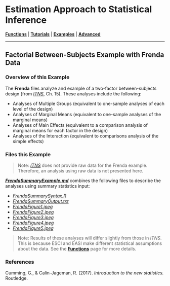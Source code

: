 # Estimation Approach to Statistical Inference

[**Functions**](../../Functions) | 
[**Tutorials**](../../Tutorials) | 
[**Examples**](../../Examples) | 
[**Advanced**](../../Advanced)

---

## Factorial Between-Subjects Example with Frenda Data

### Overview of this Example

The **Frenda** files analyze and example of a two-factor between-subjects design (from _[ITNS](https://thenewstatistics.com/itns/ "Introduction to the New Statistics")_, Ch. 15). These analyses include the following:

- Analyses of Multiple Groups (equivalent to one-sample analyses of each level of the design)
- Analyses of Marginal Means (equivalent to one-sample analyses of the marginal means)
- Analyses of Main Effects (equivalent to a comparison analysis of marginal means for each factor in the design)
- Analyses of the Interaction (equivalent to comparisons analysis of the simple effects)

### Files this Example

> Note: _[ITNS](https://thenewstatistics.com/itns/ "Introduction to the New Statistics")_ does not provide raw data for the Frenda example. Therefore, an analysis using raw data is not presented here.

[**_FrendaSummaryExample.md_**](./FrendaSummaryExample.md) combines the following files to describe the analyses using summary statistics input:

- [_FrendaSummarySyntax.R_](./FrendaSummarySyntax.R)
- [_FrendaSummaryOutput.txt_](./FrendaSummaryOutput.txt)
- [_FrendaFigure1.jpeg_](./FrendaFigure1.jpeg)
- [_FrendaFigure2.jpeg_](./FrendaFigure2.jpeg)
- [_FrendaFigure3.jpeg_](./FrendaFigure3.jpeg)  
- [_FrendaFigure4.jpeg_](./FrendaFigure4.jpeg)
- [_FrendaFigure5.jpeg_](./FrendaFigure5.jpeg)

> Note: Results of these analyses will differ slightly from those in _ITNS_. This is because ESCI and EASI make different statistical assumptions about the data. See the [**Functions**](../../Functions) page for more details.

### References

Cumming, G., & Calin-Jageman, R. (2017). _Introduction to the new statistics._ Routledge.
